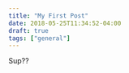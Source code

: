 ```yaml
---
title: "My First Post"
date: 2018-05-25T11:34:52-04:00
draft: true
tags: ["general"]
---
```


Sup??
